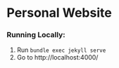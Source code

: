 # Personal Website

### Running Locally:
1. Run `bundle exec jekyll serve`
2. Go to http://localhost:4000/
